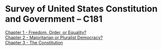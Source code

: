 # Survey of United States Constitution and Government – C181

[Chapter 1 - Freedom, Order, or Equality?](https://github.com/EternalPractice/Public-Notes/blob/master/Survey%20of%20United%20States%20Constitution%20and%20Government/markdown/Chapter%201.md)  
[Chapter 2 - Majoritarian or Pluralist Democracy?](https://github.com/EternalPractice/Public-Notes/blob/master/Survey%20of%20United%20States%20Constitution%20and%20Government/markdown/Chapter%202.md)  
[Chapter 3 - The Constitution](https://github.com/EternalPractice/Public-Notes/blob/master/Survey%20of%20United%20States%20Constitution%20and%20Government/markdown/Chapter%203.md)
